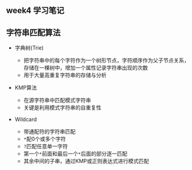 ## week4 学习笔记
## 字符串匹配算法
* 字典树(Trie)
    * 把字符串中的每个字符作为一个树形节点，字符顺序作为父子节点关系，存储在一棵树中，增加一个属性记录字符串出现的次数
    * 用于大量高重复字符串的存储与分析

* KMP算法
    * 在源字符串中匹配模式字符串
    * 关键是利用模式字符串的自重复性
    

* Wildcard
    * 带通配符的字符串匹配
    * ```*```配0个或多个字符
    * ```?```匹配任意单一字符
    * 第一个```*```前面和最后一个```*```后面的部分逐一匹配
    * 其余中间的子串，通过KMP或正则表达式进行模式匹配
